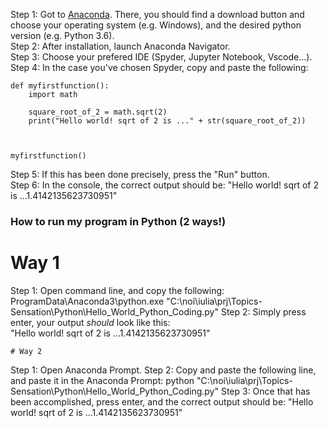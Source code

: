 Step 1: Got to [Anaconda](https://www.anaconda.com/). There, you should find a download button and choose your operating system (e.g. Windows), and the desired python version (e.g. Python 3.6).                
Step 2: After installation, launch Anaconda Navigator.          
Step 3: Choose your prefered IDE (Spyder, Jupyter Notebook, Vscode...).      
Step 4: In the case you've chosen Spyder, copy and paste the following:        
```
def myfirstfunction():
    import math

    square_root_of_2 = math.sqrt(2)
    print("Hello world! sqrt of 2 is ..." + str(square_root_of_2))



myfirstfunction()     
```
Step 5: If this has been done precisely, press the "Run" button.     
Step 6: In the console, the correct output should be: "Hello world! sqrt of 2 is ...1.4142135623730951"      
            
                       
                        
### How to run my program in Python (2 ways!)   
    
   # Way 1

Step 1: Open command line, and copy the following:    
ProgramData\Anaconda3\python.exe "C:\noi\iulia\prj\Topics-Sensation\Python\Hello_World_Python_Coding.py"
Step 2: Simply press enter, your output *should* look like this:    
"Hello world! sqrt of 2 is ...1.4142135623730951"      
    
    
    # Way 2  
Step 1: Open Anaconda Prompt.
Step 2: Copy and paste the following line, and paste it in the Anaconda Prompt: python "C:\noi\iulia\prj\Topics-Sensation\Python\Hello_World_Python_Coding.py"
Step 3: Once that has been accomplished, press enter, and the correct output should be: "Hello world! sqrt of 2 is ...1.4142135623730951"





